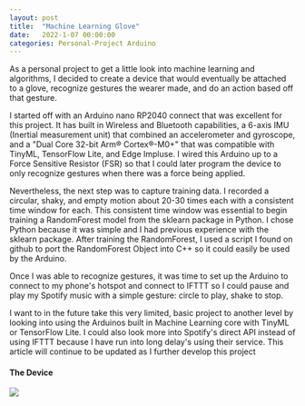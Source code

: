 ```yaml
---
layout: post
title:  "Machine Learning Glove"
date:   2022-1-07 00:00:00
categories: Personal-Project Arduino
---
```


As a personal project to get a little look into machine learning and algorithms, I decided to create a device that would eventually be attached to a glove, recognize gestures the wearer made, and do an action based off that gesture. 

I started off with an Arduino nano RP2040 connect that was excellent for this project. It has built in Wireless and Bluetooth capabilities, a 6-axis IMU (Inertial measurement unit) that combined an accelerometer and gyroscope, and a "Dual Core 32-bit Arm® Cortex®-M0+" that was compatible with TinyML, TensorFlow Lite, and Edge Impluse. I wired this Arduino up to a Force Sensitive Resistor (FSR) so that I could later program the device to only recognize gestures when there was a force being applied. 
    
Nevertheless, the next step was to capture training data. I recorded a circular, shaky, and empty motion about 20-30 times each with a consistent time window for each. This consistent time window was essential to begin training a RandomForest model from the sklearn package in Python. I chose Python because it was simple and I had previous experience with the sklearn package. After training the RandomForest, I used a script I found on github to port the RandomForest Object into C++ so it could easily be used by the Arduino.

Once I was able to recognize gestures, it was time to set up the Arduino to connect to my phone's hotspot and connect to IFTTT so I could pause and play my Spotify music with a simple gesture: circle to play, shake to stop. 

I want to in the future take this very limited, basic project to another level by looking into using the Arduinos built in Machine Learning core with TinyML or TensorFlow Lite. I could also look more into Spotify's direct API instead of using IFTTT because I have run into long delay's using their service. This article will continue to be updated as I further develop this project


<h4>  The Device </h4>
<img src="{{'/assets/images/ArduinoDevice.JPG' | relative_url}}" />

